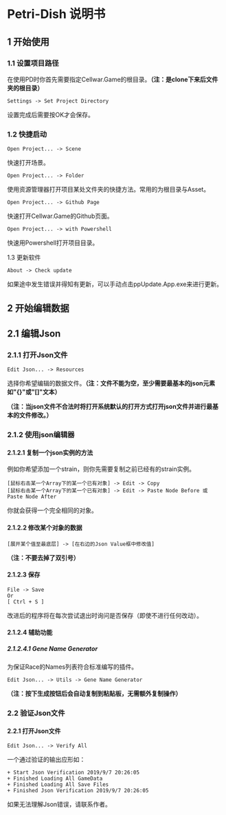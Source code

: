 # Petri-Dish 说明书

## 1 开始使用

### 1.1 设置项目路径

在使用PD时你首先需要指定Cellwar.Game的根目录。**（注：是clone下来后文件夹的根目录）**

```
Settings -> Set Project Directory
```

设置完成后需要按OK才会保存。

### 1.2 快捷启动

```
Open Project... -> Scene 
```

快速打开场景。

```
Open Project... -> Folder 
```

使用资源管理器打开项目某处文件夹的快捷方法。常用的为根目录与Asset。

```
Open Project... -> Github Page 
```

快速打开Cellwar.Game的Github页面。

```
Open Project... -> with Powershell
```

快速用Powershell打开项目目录。

1.3 更新软件

```
About -> Check update
```

如果途中发生错误并得知有更新，可以手动点击ppUpdate.App.exe来进行更新。

## 2 开始编辑数据

## 2.1 编辑Json

### 2.1.1 打开Json文件

```
Edit Json... -> Resources
```

选择你希望编辑的数据文件。**（注：文件不能为空，至少需要最基本的json元素如"{}"或"[]"文本）**

**（注：当json文件不合法时将打开系统默认的打开方式打开json文件并进行最基本的文件修改。）**

### 2.1.2 使用json编辑器

#### 2.1.2.1 复制一个json实例的方法

例如你希望添加一个strain，则你先需要复制之前已经有的strain实例。

~~~
[鼠标右击某一个Array下的某一个已有对象] -> Edit -> Copy
[鼠标右击某一个Array下的某一个已有对象] -> Edit -> Paste Node Before 或 Paste Node After
~~~

你就会获得一个完全相同的对象。

#### 2.1.2.2 修改某个对象的数据

```
[展开某个值至最底层] -> [在右边的Json Value框中修改值]
```

**（注：不要去掉了双引号）**

#### 2.1.2.3 保存

```
File -> Save
Or
[ Ctrl + S ]
```

改进后的程序将在每次尝试退出时询问是否保存（即使不进行任何改动）。

#### 2.1.2.4 辅助功能

##### 2.1.2.4.1 Gene Name Generator

为保证Race的Names列表符合标准编写的插件。

```
Edit Json... -> Utils -> Gene Name Generator
```

**（注：按下生成按钮后会自动复制到粘贴板，无需额外复制操作）**

### 2.2 验证Json文件

#### 2.2.1 打开Json文件

```
Edit Json... -> Verify All
```

一个通过验证的输出应形如：

````
+ Start Json Verification 2019/9/7 20:26:05
+ Finished Loading All GameData
+ Finished Loading All Save Files
+ Finished Json Verification 2019/9/7 20:26:05
````

如果无法理解Json错误，请联系作者。

